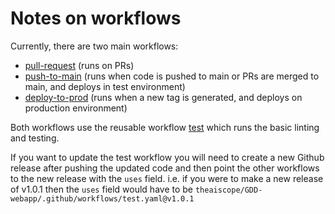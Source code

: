# Notes on workflows

Currently, there are two main workflows:
- [pull-request](/.github/workflows/pull-request.yaml) (runs on PRs)
- [push-to-main](/.github/workflows/push-to-main.yaml) (runs when code is pushed to main or PRs are merged to main, and deploys in test environment)
- [deploy-to-prod](/.github/workflows/deploy-to-prod.yaml) (runs when a new tag is generated, and deploys on production environment)

Both workflows use the reusable workflow [test](/.github/workflows/test.yaml) which runs the basic linting and testing. 

If you want to update the test workflow you will need to create a new Github release after pushing the updated code and then point the other workflows to the new release with the `uses` field.
i.e. if you were to make a new release of v1.0.1 then the `uses` field would have to be `theaiscope/GDD-webapp/.github/workflows/test.yaml@v1.0.1`